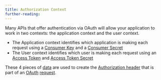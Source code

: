 ```yaml
---
title: Authorization Context
further-reading:
---
```

Many APIs that offer authentication via OAuth will allow your application to work in two contexts: the application context and the user context.

* The Application context identifies which application is making each request
  using a [Consumer Key](/consumer-key) and a [Consumer Secret](/consumer-secret)
* The User context identifies which user is making each request using an [Access
  Token](/access-token) and [Access Token Secret](/access-token-secret)

These 4 pieces of [data](/data) are used to create the [Authorization header](/headers) that is part of an [OAuth](/oauth) [request](/request).
